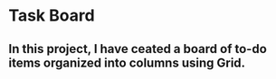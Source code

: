 # Task Board

## In this project, I have ceated a board of to-do items organized into columns using Grid.
